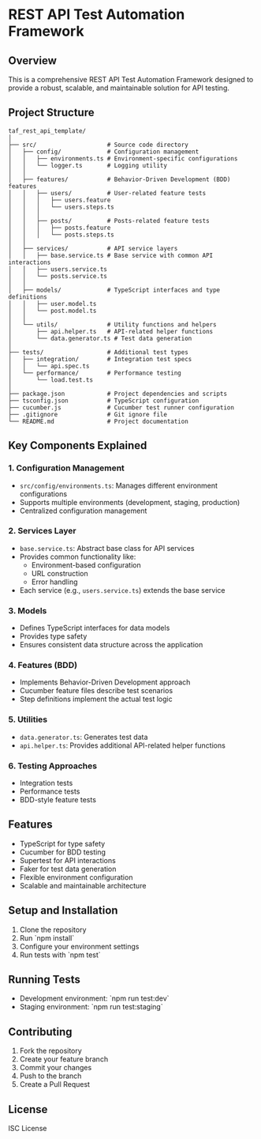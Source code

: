 # REST API Test Automation Framework

## Overview
This is a comprehensive REST API Test Automation Framework designed to provide a robust, scalable, and maintainable solution for API testing.

## Project Structure
```
taf_rest_api_template/
│
├── src/                    # Source code directory
│   ├── config/             # Configuration management
│   │   ├── environments.ts # Environment-specific configurations
│   │   └── logger.ts       # Logging utility
│   │
│   ├── features/           # Behavior-Driven Development (BDD) features
│   │   ├── users/          # User-related feature tests
│   │   │   ├── users.feature
│   │   │   └── users.steps.ts
│   │   │
│   │   ├── posts/          # Posts-related feature tests
│   │   │   ├── posts.feature
│   │   │   └── posts.steps.ts
│   │
│   ├── services/           # API service layers
│   │   ├── base.service.ts # Base service with common API interactions
│   │   ├── users.service.ts
│   │   └── posts.service.ts
│   │
│   ├── models/             # TypeScript interfaces and type definitions
│   │   ├── user.model.ts
│   │   └── post.model.ts
│   │
│   └── utils/              # Utility functions and helpers
│       ├── api.helper.ts   # API-related helper functions
│       └── data.generator.ts # Test data generation
│
├── tests/                  # Additional test types
│   ├── integration/        # Integration test specs
│   │   └── api.spec.ts
│   └── performance/        # Performance testing
│       └── load.test.ts
│
├── package.json            # Project dependencies and scripts
├── tsconfig.json           # TypeScript configuration
├── cucumber.js             # Cucumber test runner configuration
├── .gitignore              # Git ignore file
└── README.md               # Project documentation
```

## Key Components Explained

### 1. Configuration Management
- `src/config/environments.ts`: Manages different environment configurations
- Supports multiple environments (development, staging, production)
- Centralized configuration management

### 2. Services Layer
- `base.service.ts`: Abstract base class for API services
- Provides common functionality like:
  - Environment-based configuration
  - URL construction
  - Error handling
- Each service (e.g., `users.service.ts`) extends the base service

### 3. Models
- Defines TypeScript interfaces for data models
- Provides type safety
- Ensures consistent data structure across the application

### 4. Features (BDD)
- Implements Behavior-Driven Development approach
- Cucumber feature files describe test scenarios
- Step definitions implement the actual test logic

### 5. Utilities
- `data.generator.ts`: Generates test data
- `api.helper.ts`: Provides additional API-related helper functions

### 6. Testing Approaches
- Integration tests
- Performance tests
- BDD-style feature tests

## Features
- TypeScript for type safety
- Cucumber for BDD testing
- Supertest for API interactions
- Faker for test data generation
- Flexible environment configuration
- Scalable and maintainable architecture

## Setup and Installation
1. Clone the repository
2. Run \`npm install\`
3. Configure your environment settings
4. Run tests with \`npm test\`

## Running Tests
- Development environment: \`npm run test:dev\`
- Staging environment: \`npm run test:staging\`

## Contributing
1. Fork the repository
2. Create your feature branch
3. Commit your changes
4. Push to the branch
5. Create a Pull Request

## License
ISC License
